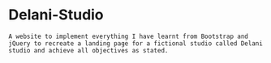 # Delani-Studio 
    A website to implement everything I have learnt from Bootstrap and jQuery to recreate a landing page for a fictional studio called Delani studio and achieve all objectives as stated.
